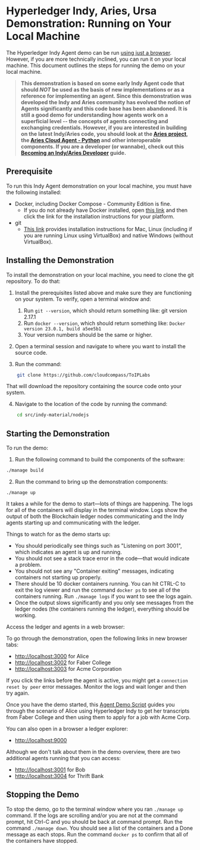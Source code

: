 # Hyperledger Indy, Aries, Ursa Demonstration: Running on Your Local Machine

The Hyperledger Indy Agent demo can be run [using just a browser](README.md). However, if you are more technically inclined, you can run it on your local machine. This document outlines the steps for running the demo on your local machine.

> **This demonstration is based on some early Indy Agent code that should *NOT* be used as the basis of new implementations or as a reference for implementing an agent. Since this demonstration was developed the Indy and Aries community has evolved the notion of Agents significantly and this code base has been abandoned. It is still a good demo for understanding how agents work on a superficial level -- the concepts of agents connecting and exchanging credentials. However, if you are interested in building on the latest Indy/Aries code, you should look at the [Aries project](https://github.com/hyperledger/aries), the [Aries Cloud Agent - Python](https://github.com/hyperledger/aries-cloudagent-python) and other interoperable components. If you are a developer (or wannabe), check out this [Becoming an Indy/Aries Developer](https://github.com/hyperledger/aries-cloudagent-python/tree/master/docs/GettingStartedAriesDev) guide.**

## **Prerequisite**

To run this Indy Agent demonstration on your local machine, you must have the following installed:

- Docker, including Docker Compose - Community Edition is fine.
  - If you do not already have Docker installed, open [this link](https://docs.docker.com/install/#supported-platforms) and then click the link for the installation instructions for your platform.
- git
  - [This link](https://www.linode.com/docs/development/version-control/how-to-install-git-on-linux-mac-and-windows/) provides installation instructions for Mac, Linux (including if you are running Linux using VirtualBox) and native Windows (without VirtualBox).

## Installing the Demonstration

To install the demonstration on your local machine, you need to clone the git repository. To do that:

1. Install the prerequisites listed above and make sure they are functioning on your system. To verify, open a terminal window and:
    1. Run `git --version`, which should return something like: git version 2.17.1
    2. Run `docker --version`, which should return something like: `Docker version 23.0.1, build a5ee5b1`
    3. Your version numbers should be the same or higher.
2. Open a terminal session and navigate to where you want to install the source code.

3. Run the command:

``` bash
    git clone https://github.com/cloudcompass/ToIPLabs
```

That will download the repository containing the source code onto your system.

4. Navigate to the location of the code by running the command:

``` bash
    cd src/indy-material/nodejs
```

## Starting the Demonstration

To run the demo:

1. Run the following command to build the components of the software:

```bash
./manage build
```

2. Run the command to bring up the demonstration components:

```
./manage up
```

It takes a while for the demo to start—lots of things are happening. The logs for all of the containers will display in the terminal window. Logs show the output of both the Blockchain ledger nodes communicating and the Indy agents starting up and communicating with the ledger.

Things to watch for as the demo starts up:

- You should periodically see things such as "Listening on port 3001", which indicates an agent is up and running.
- You should not see a stack trace error in the code—that would indicate a problem.
- You should not see any "Container exiting" messages, indicating containers not starting up properly.
- There should be 10 docker containers running. You can hit CTRL-C to exit the log viewer and run the command `docker ps` to see all of the containers running. Run `./manage logs` if you want to see the logs again.
- Once the output slows significantly and you only see messages from the ledger nodes (the containers running the ledger), everything should be working.

Access the ledger and agents in a web browser:

To go through the demonstration, open the following links in new browser tabs:

- [http://localhost:3000](http://localhost:3000/) for Alice
- [http://localhost:3002](http://localhost:3002/) for Faber College
- [http://localhost:3003](http://localhost:3003/) for Acme Corporation

If you click the links before the agent is active, you might get a `connection reset by peer` error messages. Monitor the logs and wait longer and then try again.

Once you have the demo started, this [Agent Demo Script](AgentDemoScript.md) guides you through the scenario of Alice using Hyperledger Indy to get her transcripts from Faber College and then using them to apply for a job with Acme Corp.

You can also open in a browser a ledger explorer:

- [http://localhost:9000](http://localhost:9000/)

Although we don't talk about them in the demo overview, there are two additional agents running that you can access:

- [http://localhost:3001](http://localhost:3001/) for Bob
- [http://localhost:3004](http://localhost:3004/) for Thrift Bank

## Stopping the Demo

To stop the demo, go to the terminal window where you ran `./manage up` command. If the logs are scrolling and/or you are not at the command prompt, hit Ctrl-C and you should be back at  command prompt. Run the command `./manage down`. You should see a list of the containers and a Done message as each stops. Run the command `docker ps` to confirm that all of the containers have stopped.
